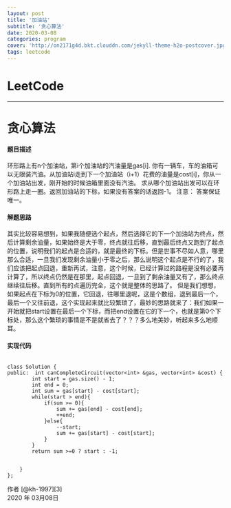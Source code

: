 ```yaml
---
layout: post
title: '加油站'
subtitle: '贪心算法'
date: 2020-03-08
categories: program
cover: 'http://on2171g4d.bkt.clouddn.com/jekyll-theme-h2o-postcover.jpg'
tags: leetcode﻿
---
```


# LeetCode

------

# 贪心算法

#### 题目描述

环形路上有n个加油站，第i个加油站的汽油量是gas[i].
你有一辆车，车的油箱可以无限装汽油。从加油站i走到下一个加油站（i+1）花费的油量是cost[i]，你从一个加油站出发，刚开始的时候油箱里面没有汽油。
求从哪个加油站出发可以在环形路上走一圈。返回加油站的下标，如果没有答案的话返回-1。
注意：
答案保证唯一。

#### 解题思路

其实比较容易想到，如果我随便选个起点，然后选择它的下一个加油站为终点，然后计算剩余油量，如果始终是大于零，终点就往后移，直到最后终点又跑到了起点的位置，说明我们的起点是合适的，就是最终的下标。但是世事不尽如人意，哪里那么合适，一旦我们发现剩余油量小于零之后，那么说明这个起点是不行的了，我们应该把起点回退，重新再试，注意，这个时候，已经计算过的路程是没有必要再计算了，所以终点仍然是在那里，起点回退，一旦到了剩余油量又有了，那么终点继续往后移。直到所有的点遍历完全，这个就是整体的思路了。
但是我们想想，如果起点在下标为0的位置，它回退，往哪里退呢，这是个数组，退到最后一个，最后一个又往前退，这个实现起来就比较繁琐了，最妙的思路就来了：我们如果一开始就把start设置在最后一个下标，而把end设置在它的下一个，也就是第0个下标处，那么这个繁琐的事情是不是就省去了？？？多么地美妙，听起来多么地顺耳。

#### 实现代码

```

class Solution {
public:  int canCompleteCircuit(vector<int> &gas, vector<int> &cost) {      
        int start = gas.size() - 1;
        int end = 0;
        int sum = gas[start] - cost[start];
        while(start > end){
            if(sum >= 0){
                sum += gas[end] - cost[end];
                ++end;
            }else{
                --start;
                sum += gas[start] - cost[start];
            }
        }
        return sum >=0 ? start : -1;
         
         
    }
};
```

作者 [@kh-1997][3]     
2020 年 03月08日    